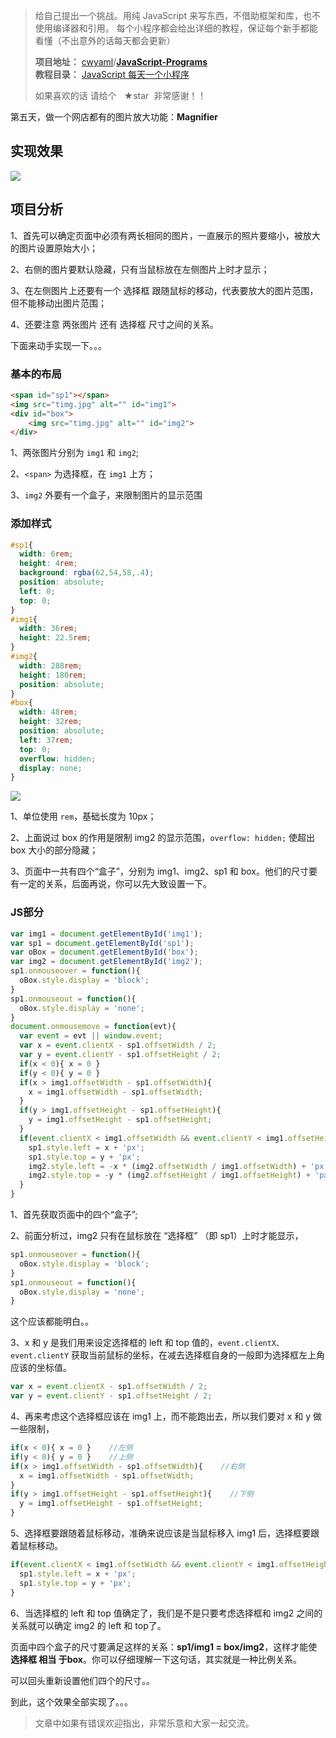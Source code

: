 > 给自己提出一个挑战。用纯 JavaScript 来写东西，不借助框架和库，也不使用编译器和引用。
> 每个小程序都会给出详细的教程，保证每个新手都能看懂（不出意外的话每天都会更新） <br>
>
> **项目地址：** [cwyaml](https://github.com/cwyaml)/**[JavaScript-Programs](https://github.com/cwyaml/JavaScript-Programs)**  <br>
> **教程目录：** [JavaScript 每天一个小程序](http://www.jianshu.com/p/81d379ba9003) <br>
>
> 如果喜欢的话 请给个   ★star  非常感谢！！

第五天，做一个网店都有的图片放大功能：**Magnifier**

## 实现效果

![](http://upload-images.jianshu.io/upload_images/4030390-997d0e0ea8bdebc3.gif?imageMogr2/auto-orient/strip)

## 项目分析
1、首先可以确定页面中必须有两长相同的图片，一直展示的照片要缩小，被放大的图片设置原始大小；

2、右侧的图片要默认隐藏，只有当鼠标放在左侧图片上时才显示；

3、在左侧图片上还要有一个 选择框 跟随鼠标的移动，代表要放大的图片范围，但不能移动出图片范围；

4、还要注意 两张图片 还有 选择框 尺寸之间的关系。

下面来动手实现一下。。。

### 基本的布局
``` html
<span id="sp1"></span>
<img src="timg.jpg" alt="" id="img1">
<div id="box">
    <img src="timg.jpg" alt="" id="img2">
</div>
```
1、两张图片分别为 `img1` 和 `img2`;

2、`<span>` 为选择框，在 `img1` 上方；

3、`img2` 外要有一个盒子，来限制图片的显示范围

### 添加样式
``` css
#sp1{
  width: 6rem;
  height: 4rem;
  background: rgba(62,54,58,.4);
  position: absolute;
  left: 0;
  top: 0;
}
#img1{
  width: 36rem;
  height: 22.5rem;
}
#img2{
  width: 288rem;
  height: 180rem;
  position: absolute;
}
#box{
  width: 48rem;
  height: 32rem;
  position: absolute;
  left: 37rem;
  top: 0;
  overflow: hidden;     
  display: none;  
}
```

![](http://upload-images.jianshu.io/upload_images/4030390-b64e4a31ea26c339.png?imageMogr2/auto-orient/strip%7CimageView2/2/w/1240)

1、单位使用 `rem`，基础长度为 10px；

2、上面说过 box 的作用是限制 img2 的显示范围，`overflow: hidden;` 使超出 box 大小的部分隐藏；

3、页面中一共有四个“盒子”，分别为 img1、img2、sp1 和 box。他们的尺寸要有一定的关系，后面再说，你可以先大致设置一下。

### JS部分
``` js
var img1 = document.getElementById('img1');
var sp1 = document.getElementById('sp1');
var oBox = document.getElementById('box');
var img2 = document.getElementById('img2');
sp1.onmouseover = function(){
  oBox.style.display = 'block';
}
sp1.onmouseout = function(){
  oBox.style.display = 'none';
}
document.onmousemove = function(evt){
  var event = evt || window.event;
  var x = event.clientX - sp1.offsetWidth / 2;
  var y = event.clientY - sp1.offsetHeight / 2;
  if(x < 0){ x = 0 }
  if(y < 0){ y = 0 }
  if(x > img1.offsetWidth - sp1.offsetWidth){
    x = img1.offsetWidth - sp1.offsetWidth;
  }
  if(y > img1.offsetHeight - sp1.offsetHeight){
    y = img1.offsetHeight - sp1.offsetHeight;
  }
  if(event.clientX < img1.offsetWidth && event.clientY < img1.offsetHeight){
    sp1.style.left = x + 'px';
    sp1.style.top = y + 'px';
    img2.style.left = -x * (img2.offsetWidth / img1.offsetWidth) + 'px';
    img2.style.top = -y * (img2.offsetHeight / img1.offsetHeight) + 'px';
  }
}
```

1、首先获取页面中的四个“盒子”;

2、前面分析过，img2 只有在鼠标放在 “选择框” （即 sp1）上时才能显示，
``` js
sp1.onmouseover = function(){
  oBox.style.display = 'block';
}
sp1.onmouseout = function(){
  oBox.style.display = 'none';
}
```
这个应该都能明白。。

3、x 和 y 是我们用来设定选择框的 left 和 top 值的，`event.clientX、event.clientY` 获取当前鼠标的坐标，在减去选择框自身的一般即为选择框左上角应该的坐标值。
``` js
var x = event.clientX - sp1.offsetWidth / 2;
var y = event.clientY - sp1.offsetHeight / 2;
```

4、再来考虑这个选择框应该在 img1 上，而不能跑出去，所以我们要对 x 和 y 做一些限制，
``` js
if(x < 0){ x = 0 }    //左侧
if(y < 0){ y = 0 }    //上侧
if(x > img1.offsetWidth - sp1.offsetWidth){    //右侧
  x = img1.offsetWidth - sp1.offsetWidth;
}
if(y > img1.offsetHeight - sp1.offsetHeight){    //下侧
  y = img1.offsetHeight - sp1.offsetHeight;
}
```
5、选择框要跟随着鼠标移动，准确来说应该是当鼠标移入 img1 后，选择框要跟着鼠标移动。
``` js
if(event.clientX < img1.offsetWidth && event.clientY < img1.offsetHeight){
  sp1.style.left = x + 'px';
  sp1.style.top = y + 'px';
}
```
6、当选择框的 left 和 top 值确定了，我们是不是只要考虑选择框和 img2 之间的关系就可以确定 img2 的 left 和 top了。

页面中四个盒子的尺寸要满足这样的关系：**sp1/img1 = box/img2**，这样才能使 **选择框 相当 于box**。你可以仔细理解一下这句话，其实就是一种比例关系。

可以回头重新设置他们四个的尺寸。。

到此，这个效果全部实现了。。。

> 文章中如果有错误欢迎指出，非常乐意和大家一起交流。
